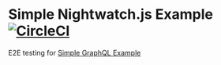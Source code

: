 # Simple Nightwatch.js Example [![CircleCI](https://circleci.com/gh/jackyrusly/simple-nightwatchjs-example.svg?style=svg)](https://circleci.com/gh/jackyrusly/simple-nightwatchjs-example)

E2E testing for <a href="https://simple-graphql-example-client.herokuapp.com">Simple GraphQL Example</a>
